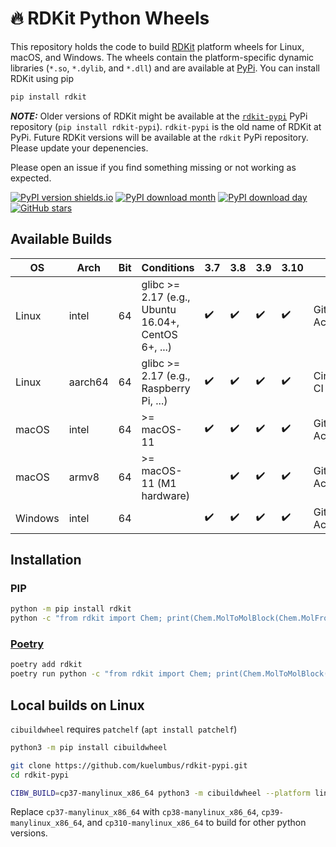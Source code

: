 # 🔥 RDKit Python Wheels

This repository holds the code to build [RDKit](https://github.com/rdkit/rdkit) platform wheels for Linux, macOS, and Windows. The wheels contain the platform-specific dynamic libraries (`*.so`, `*.dylib`, and `*.dll`) and are available at [PyPi](https://pypi.org/project/rdkit/). You can install RDKit using pip 

```sh
pip install rdkit
```

**_NOTE:_** Older versions of RDKit might be available at the [`rdkit-pypi`](https://pypi.org/project/rdkit-pypi/) PyPi repository (`pip install rdkit-pypi`). `rdkit-pypi` is the old name of RDKit at PyPi. Future RDKit versions will be available at the `rdkit` PyPi repository. Please update your depenencies.

Please open an issue if you find something missing or not working as expected.

[![PyPI version shields.io](https://img.shields.io/pypi/v/rdkit.svg?style=for-the-badge&logo=PyPI&logoColor=blue)](https://pypi.python.org/pypi/rdkit/)
[![PyPI download month](https://img.shields.io/pypi/dm/rdkit-pypi.svg?style=for-the-badge&logo=PyPI)](https://pypi.python.org/pypi/rdkit-pypi/)
[![PyPI download day](https://img.shields.io/pypi/dd/rdkit-pypi.svg?style=for-the-badge&logo=PyPI)](https://pypi.python.org/pypi/rdkit-pypi/)
[![GitHub stars](https://img.shields.io/github/stars/kuelumbus/rdkit-pypi.svg?style=social&label=Star&maxAge=2592000)](https://github.com/kuelumbus/rdkit-pypi)

## Available Builds

| OS      | Arch    | Bit | Conditions                                          | 3.7 | 3.8 | 3.9 | 3.10 | CI             |
| ------- | ------- | --- | --------------------------------------------------- | --- | --- | --- | ---- | -------------- |
| Linux   | intel   | 64  | glibc >= 2.17 (e.g., Ubuntu 16.04+, CentOS 6+, ...) | ✔️  | ✔️  | ✔️  | ✔️   | Github Actions |
| Linux   | aarch64 | 64  | glibc >= 2.17 (e.g., Raspberry Pi, ...)             | ✔️  | ✔️  | ✔️  | ✔️   | Circle CI      |
| macOS   | intel   | 64  | >= macOS-11                                         | ✔️  | ✔️  | ✔️  | ✔️   | Github Actions |
| macOS   | armv8   | 64  | >= macOS-11 (M1 hardware)                           |     | ✔️  | ✔️  | ✔️   | Github Actions |
| Windows | intel   | 64  |                                                     | ✔️  | ✔️  | ✔️  | ✔️   | Github Actions |

## Installation

### PIP

```bash
python -m pip install rdkit
python -c "from rdkit import Chem; print(Chem.MolToMolBlock(Chem.MolFromSmiles('C1CCC1')))"
```

### [Poetry](https://python-poetry.org/)

```bash
poetry add rdkit
poetry run python -c "from rdkit import Chem; print(Chem.MolToMolBlock(Chem.MolFromSmiles('C1CCC1')))"
```

## Local builds on Linux

`cibuildwheel` requires `patchelf` (`apt install patchelf`)

```bash
python3 -m pip install cibuildwheel

git clone https://github.com/kuelumbus/rdkit-pypi.git
cd rdkit-pypi

CIBW_BUILD=cp37-manylinux_x86_64 python3 -m cibuildwheel --platform linux --output-dir wheelhouse --config-file pyproject.toml
```

Replace `cp37-manylinux_x86_64` with `cp38-manylinux_x86_64`, `cp39-manylinux_x86_64`, and `cp310-manylinux_x86_64` to build for other python versions.
